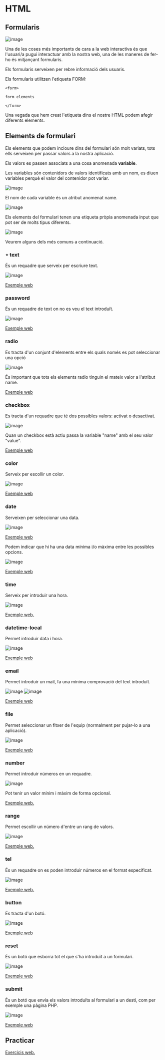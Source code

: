 # HTML

## Formularis

![image](https://user-images.githubusercontent.com/110727546/231860634-a185bcdb-298a-4b68-bc53-74bd7029c412.png)

Una de les coses més importants de cara a la web interactiva és que l'usuari/a pugui interactuar amb la nostra web, una de les maneres de fer-ho és mitjançant formularis.

Els formularis serveixen per rebre informació dels usuaris.

Els formularis utilitzen l'etiqueta FORM:

```
<form>

form elements

</form>
```

Una vegada que hem creat l'etiqueta dins el nostre HTML podem afegir diferents elements.

## Elements de formulari

Els elements que podem incloure dins del formulari són molt variats, tots ells serveixen per passar valors a la nostra aplicació.

Els valors es passen associats a una cosa anomenada **variable**.

Les variables són contenidors de valors identificats amb un nom, es diuen variables perquè el valor del contenidor pot variar.

![image](https://user-images.githubusercontent.com/110727546/231860539-414d9265-0a2a-4590-815c-8bc875577b3d.png)

El nom de cada variable és un atribut anomenat name.

![image](https://user-images.githubusercontent.com/110727546/231861459-9e07f4e8-ac1b-414a-98c2-aa8d1f459eea.png)

Els elements del formulari tenen una etiqueta pròpia anomenada input que pot ser de molts tipus diferents.

![image](https://user-images.githubusercontent.com/110727546/231860911-a8862c16-ca4b-4ca3-9ee1-5aa42e9b5872.png)

Veurem alguns dels més comuns a continuació.

### ⋆ text

És un requadre que serveix per escriure text.

![image](https://user-images.githubusercontent.com/110727546/231859620-7c394150-5940-4e39-b446-e06337798c42.png)

[Exemple web](https://www.w3schools.com/html/tryit.asp?filename=tryhtml_form_text)

### password

És un requadre de text on no es veu el text introduït.

![image](https://user-images.githubusercontent.com/110727546/231861622-143dd035-dbe5-477c-b189-d410f932f553.png)

[Exemple web](https://www.w3schools.com/html/tryit.asp?filename=tryhtml_input_password)

### radio

Es tracta d'un conjunt d'elements entre els quals només es pot seleccionar una opció

![image](https://user-images.githubusercontent.com/110727546/231862392-0e9d4bc9-bad0-4e9f-af11-b125a82d9697.png)

És important que tots els elements radio tinguin el mateix valor a l'atribut name.

[Exemple web](https://www.w3schools.com/html/tryit.asp?filename=tryhtml_input_radio)

### checkbox

Es tracta d'un requadre que té dos possibles valors: activat o desactivat.

![image](https://user-images.githubusercontent.com/110727546/232056799-71562d8b-38fc-4341-af08-6284d95bdee3.png)

Quan un checkbox està actiu passa la variable "name" amb el seu valor "value".

[Exemple web](https://www.w3schools.com/html/tryit.asp?filename=tryhtml_input_checkbox2)

### color

Serveix per escollir un color.

![image](https://user-images.githubusercontent.com/110727546/232057865-a317747d-1af1-42c9-9e23-c2efd13bef14.png)

[Exemple web](https://www.w3schools.com/html/tryit.asp?filename=tryhtml_input_color)

### date

Serveixen per seleccionar una data.

![image](https://user-images.githubusercontent.com/110727546/232058023-2d3d457b-2b59-4466-8738-afeca88e1549.png)

[Exemple web](https://www.w3schools.com/html/tryit.asp?filename=tryhtml_input_date)

Podem indicar que hi ha una data mínima i/o màxima entre les possibles opcions.

![image](https://user-images.githubusercontent.com/110727546/232058285-e6931af1-1f35-4a13-973c-a5c6592e2ce2.png)

[Exemple web](https://www.w3schools.com/html/tryit.asp?filename=tryhtml_input_date_max_min)

### time

Serveix per introduir una hora.

![image](https://user-images.githubusercontent.com/110727546/232063480-e02fa77f-d333-4e00-b0b2-5ec06fdd2c5c.png)

[Exemple web.](https://www.w3schools.com/html/tryit.asp?filename=tryhtml_input_time)

### datetime-local

Permet introduir data i hora.

![image](https://user-images.githubusercontent.com/110727546/232059463-b429204e-681f-47af-86da-4debb4f6720e.png)

[Exemple web](https://www.w3schools.com/html/tryit.asp?filename=tryhtml_input_datetime-local)

### email

Permet introduir un mail, fa una mínima comprovació del text introduït.

![image](https://user-images.githubusercontent.com/110727546/232059941-0157ab0b-b5da-49d9-b6e0-98f3953b4730.png)
![image](https://user-images.githubusercontent.com/110727546/232059995-4313998c-8a1c-4d65-9fe4-b272a2ffbc2b.png)

[Exemple web](https://www.w3schools.com/html/tryit.asp?filename=tryhtml_input_email)

### file

Permet seleccionar un fitxer de l'equip (normalment per pujar-lo a una aplicació).

![image](https://user-images.githubusercontent.com/110727546/232060507-c4fce8f3-0d52-4346-a9ef-a8e7e0ded954.png)

[Exemple web](https://www.w3schools.com/html/tryit.asp?filename=tryhtml_input_file)

### number

Permet introduir números en un requadre.

![image](https://user-images.githubusercontent.com/110727546/232061140-ffd00d7f-3263-485a-a979-56e99bde56da.png)

Pot tenir un valor mínim i màxim de forma opcional.

[Exemple web.](https://www.w3schools.com/html/tryit.asp?filename=tryhtml_input_number)

### range

Permet escollir un número d'entre un rang de valors.

![image](https://user-images.githubusercontent.com/110727546/232062101-1e3da18f-0be9-4fd8-bf9a-ad4d9fa6cee5.png)

[Exemple web.](https://www.w3schools.com/html/tryit.asp?filename=tryhtml_input_range)

### tel

És un requadre on es poden introduir números en el format especificat.

![image](https://user-images.githubusercontent.com/110727546/232062889-b80d7ec4-95a8-4d18-a46f-1b230cd8ac07.png)

[Exemple web.](https://www.w3schools.com/html/tryit.asp?filename=tryhtml_input_tel)

### button

Es tracta d'un botó.

![image](https://user-images.githubusercontent.com/110727546/232057647-1e4907f9-f48d-40de-9ed4-946f64fa9772.png)

[Exemple web](https://www.w3schools.com/html/tryit.asp?filename=tryhtml_input_button)

### reset

És un botó que esborra tot el que s'ha introduït a un formulari.

![image](https://user-images.githubusercontent.com/110727546/231862080-20a85481-f82f-460e-89b4-fd81d63d28ac.png)

[Exemple web](https://www.w3schools.com/html/tryit.asp?filename=tryhtml_input_reset)

### submit

És un botó que envia els valors introduïts al formulari a un destí, com per exemple una pàgina PHP.

![image](https://user-images.githubusercontent.com/110727546/231862080-20a85481-f82f-460e-89b4-fd81d63d28ac.png)

[Exemple web](https://www.w3schools.com/html/tryit.asp?filename=tryhtml_input_reset)

## Practicar

[Exercicis web.](https://www.w3schools.com/html/exercise.asp?filename=exercise_html_form_input_types1)

